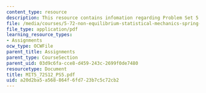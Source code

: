 ```yaml
---
content_type: resource
description: This resource contains infomation regarding Problem Set 5.
file: /media/courses/5-72-non-equilibrium-statistical-mechanics-spring-2012/a20d2ba5a568864f6fd723b7c5c72cb2_MIT5_72S12_PS5.pdf
file_type: application/pdf
learning_resource_types:
- Assignments
ocw_type: OCWFile
parent_title: Assignments
parent_type: CourseSection
parent_uid: 03d9c6fa-cce8-d459-243c-2699f0de7480
resourcetype: Document
title: MIT5_72S12_PS5.pdf
uid: a20d2ba5-a568-864f-6fd7-23b7c5c72cb2
---
```

